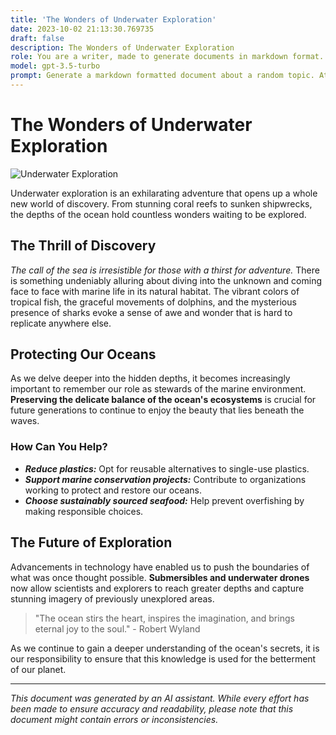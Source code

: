 ```yaml
---
title: 'The Wonders of Underwater Exploration'
date: 2023-10-02 21:13:30.769735
draft: false
description: The Wonders of Underwater Exploration
role: You are a writer, made to generate documents in markdown format. It is very important that all of the documents you generate are in valid markdown format.
model: gpt-3.5-turbo
prompt: Generate a markdown formatted document about a random topic. At the bottom, include a disclaimer explaining that the document was generated by you. The first line of the document should be the title. Make sure that the entire document is in proper markdown format, using a mix of various tags to make the document visually appealing.
---
```


# The Wonders of Underwater Exploration

![Underwater Exploration](https://www.example.com/underwater_image.jpg)

Underwater exploration is an exhilarating adventure that opens up a whole new world of discovery. From stunning coral reefs to sunken shipwrecks, the depths of the ocean hold countless wonders waiting to be explored.

## The Thrill of Discovery

*The call of the sea is irresistible for those with a thirst for adventure.* There is something undeniably alluring about diving into the unknown and coming face to face with marine life in its natural habitat. The vibrant colors of tropical fish, the graceful movements of dolphins, and the mysterious presence of sharks evoke a sense of awe and wonder that is hard to replicate anywhere else.

## Protecting Our Oceans

As we delve deeper into the hidden depths, it becomes increasingly important to remember our role as stewards of the marine environment. **Preserving the delicate balance of the ocean's ecosystems** is crucial for future generations to continue to enjoy the beauty that lies beneath the waves.

### How Can You Help?

- ***Reduce plastics:*** Opt for reusable alternatives to single-use plastics.
- ***Support marine conservation projects:*** Contribute to organizations working to protect and restore our oceans.
- ***Choose sustainably sourced seafood:*** Help prevent overfishing by making responsible choices.

## The Future of Exploration

Advancements in technology have enabled us to push the boundaries of what was once thought possible. **Submersibles and underwater drones** now allow scientists and explorers to reach greater depths and capture stunning imagery of previously unexplored areas.

> "The ocean stirs the heart, inspires the imagination, and brings eternal joy to the soul." - Robert Wyland

As we continue to gain a deeper understanding of the ocean's secrets, it is our responsibility to ensure that this knowledge is used for the betterment of our planet.

---

*This document was generated by an AI assistant. While every effort has been made to ensure accuracy and readability, please note that this document might contain errors or inconsistencies.*